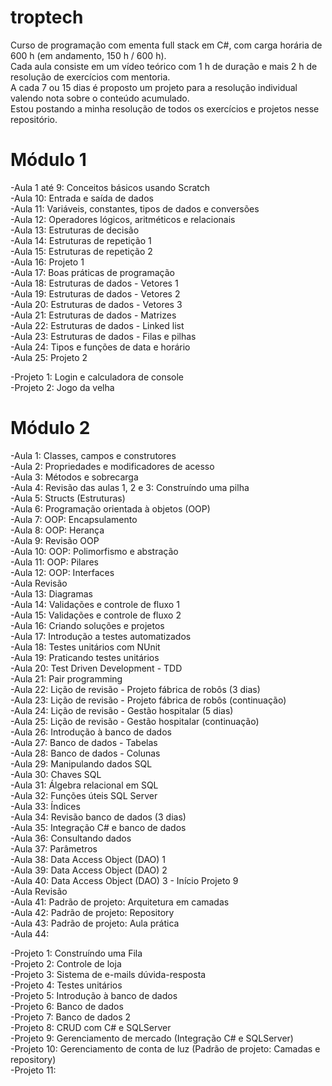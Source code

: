 # troptech
Curso de programação com ementa full stack em C#, com carga horária de 600 h (em andamento, 150 h / 600 h).  
Cada aula consiste em um vídeo teórico com 1 h de duração e mais 2 h de resolução de exercícios com mentoria.  
A cada 7 ou 15 dias é proposto um projeto para a resolução individual valendo nota sobre o conteúdo acumulado.  
Estou postando a minha resolução de todos os exercícios e projetos nesse repositório.  
  
# Módulo 1  
-Aula 1 até 9: Conceitos básicos usando Scratch  
-Aula 10: Entrada e saída de dados  
-Aula 11: Variáveis, constantes, tipos de dados e conversões  
-Aula 12: Operadores lógicos, aritméticos e relacionais  
-Aula 13: Estruturas de decisão  
-Aula 14: Estruturas de repetição 1  
-Aula 15: Estruturas de repetição 2  
-Aula 16: Projeto 1  
-Aula 17: Boas práticas de programação  
-Aula 18: Estruturas de dados - Vetores 1  
-Aula 19: Estruturas de dados - Vetores 2  
-Aula 20: Estruturas de dados - Vetores 3  
-Aula 21: Estruturas de dados - Matrizes  
-Aula 22: Estruturas de dados - Linked list  
-Aula 23: Estruturas de dados - Filas e pilhas  
-Aula 24: Tipos e funções de data e horário  
-Aula 25: Projeto 2  

-Projeto 1: Login e calculadora de console  
-Projeto 2: Jogo da velha  

# Módulo 2  
-Aula 1: Classes, campos e construtores  
-Aula 2: Propriedades e modificadores de acesso  
-Aula 3: Métodos e sobrecarga  
-Aula 4: Revisão das aulas 1, 2 e 3: Construíndo uma pilha  
-Aula 5: Structs (Estruturas)  
-Aula 6: Programação orientada à objetos (OOP)  
-Aula 7: OOP: Encapsulamento  
-Aula 8: OOP: Herança  
-Aula 9: Revisão OOP  
-Aula 10: OOP: Polimorfismo e abstração  
-Aula 11: OOP: Pilares  
-Aula 12: OOP: Interfaces  
-Aula Revisão  
-Aula 13: Diagramas  
-Aula 14: Validações e controle de fluxo 1   
-Aula 15: Validações e controle de fluxo 2  
-Aula 16: Criando soluções e projetos  
-Aula 17: Introdução a testes automatizados  
-Aula 18: Testes unitários com NUnit  
-Aula 19: Praticando testes unitários  
-Aula 20: Test Driven Development - TDD  
-Aula 21: Pair programming  
-Aula 22: Lição de revisão - Projeto fábrica de robôs (3 dias)  
-Aula 23: Lição de revisão - Projeto fábrica de robôs (continuação)  
-Aula 24: Lição de revisão - Gestão hospitalar (5 dias)  
-Aula 25: Lição de revisão - Gestão hospitalar (continuação)  
-Aula 26: Introdução à banco de dados  
-Aula 27: Banco de dados - Tabelas  
-Aula 28: Banco de dados - Colunas  
-Aula 29: Manipulando dados SQL  
-Aula 30: Chaves SQL  
-Aula 31: Álgebra relacional em SQL  
-Aula 32: Funções úteis SQL Server  
-Aula 33: Índices  
-Aula 34: Revisão banco de dados (3 dias)  
-Aula 35: Integração C# e banco de dados  
-Aula 36: Consultando dados  
-Aula 37: Parâmetros  
-Aula 38: Data Access Object (DAO) 1  
-Aula 39: Data Access Object (DAO) 2  
-Aula 40: Data Access Object (DAO) 3 - Início Projeto 9   
-Aula Revisão  
-Aula 41: Padrão de projeto: Arquitetura em camadas  
-Aula 42: Padrão de projeto: Repository  
-Aula 43: Padrão de projeto: Aula prática  
-Aula 44:   

-Projeto 1: Construíndo uma Fila  
-Projeto 2: Controle de loja  
-Projeto 3: Sistema de e-mails dúvida-resposta  
-Projeto 4: Testes unitários  
-Projeto 5: Introdução à banco de dados  
-Projeto 6: Banco de dados  
-Projeto 7: Banco de dados 2  
-Projeto 8: CRUD com C# e SQLServer    
-Projeto 9: Gerenciamento de mercado (Integração C# e SQLServer)  
-Projeto 10: Gerenciamento de conta de luz (Padrão de projeto: Camadas e repository)  
-Projeto 11:   